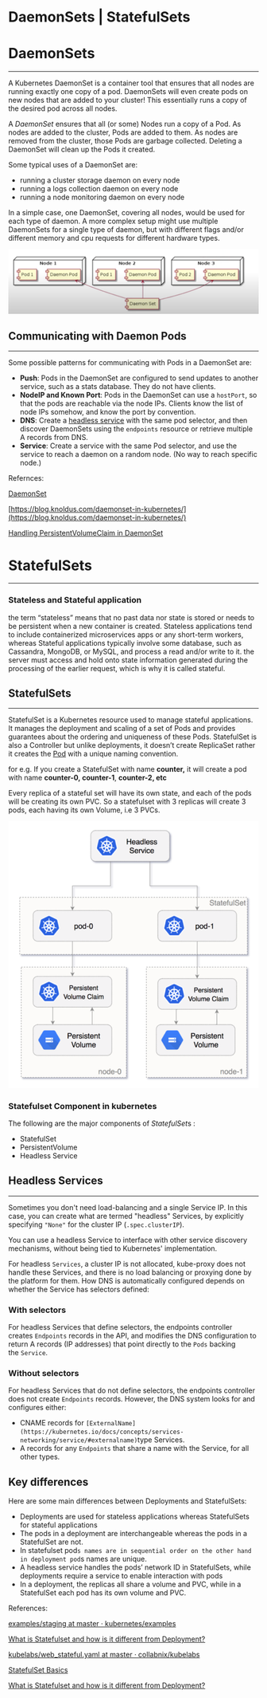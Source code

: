 # DaemonSets | StatefulSets

# DaemonSets

---

A Kubernetes DaemonSet is a container tool that ensures that all nodes are running exactly one copy of a pod. DaemonSets will even create pods on new nodes that are added to your cluster! This essentially runs a copy of the desired pod across all nodes.

A *DaemonSet* ensures that all (or some) Nodes run a copy of a Pod. As nodes are added to the cluster, Pods are added to them. As nodes are removed from the cluster, those Pods are garbage collected. Deleting a DaemonSet will clean up the Pods it created.

Some typical uses of a DaemonSet are:

- running a cluster storage daemon on every node
- running a logs collection daemon on every node
- running a node monitoring daemon on every node

In a simple case, one DaemonSet, covering all nodes, would be used for each type of daemon. A more complex setup might use multiple DaemonSets for a single type of daemon, but with different flags and/or different memory and cpu requests for different hardware types.

![Untitled](DaemonSets%20310a1/Untitled.png)

## **Communicating with Daemon Pods**

---

Some possible patterns for communicating with Pods in a DaemonSet are:

- **Push**: Pods in the DaemonSet are configured to send updates to another service, such as a stats database. They do not have clients.
- **NodeIP and Known Port**: Pods in the DaemonSet can use a `hostPort`, so that the pods are reachable via the node IPs. Clients know the list of node IPs somehow, and know the port by convention.
- **DNS**: Create a [headless service](https://kubernetes.io/docs/concepts/services-networking/service/#headless-services) with the same pod selector, and then discover DaemonSets using the `endpoints` resource or retrieve multiple A records from DNS.
- **Service**: Create a service with the same Pod selector, and use the service to reach a daemon on a random node. (No way to reach specific node.)

Refernces: 

[DaemonSet](https://kubernetes.io/docs/concepts/workloads/controllers/daemonset/)

[https://blog.knoldus.com/daemonset-in-kubernetes/](https://blog.knoldus.com/daemonset-in-kubernetes/)

[Handling PersistentVolumeClaim in DaemonSet](https://stackoverflow.com/questions/55165517/handling-persistentvolumeclaim-in-daemonset)

# StatefulSets

---

### **Stateless and Stateful application**

the term “stateless” means that no past data nor state is stored or needs to be persistent when a new container is created. Stateless applications tend to include containerized microservices apps or any short-term workers, whereas Stateful applications typically involve some database, such as Cassandra, MongoDB, or MySQL, and process a read and/or write to it. the server must access and hold onto state information generated during the processing of the earlier request, which is why it is called stateful.

## StatefulSets

---

StatefulSet is a Kubernetes resource used to manage stateful applications. It manages the deployment and scaling of a set of Pods and provides guarantees about the ordering and uniqueness of these Pods. StatefulSet is also a Controller but unlike deployments, it doesn’t create ReplicaSet rather it creates the [Pod](https://blog.knoldus.com/pods-lifecycle/) with a unique naming convention.

for e.g. If you create a StatefulSet with name **counter,** it will create a pod with name **counter-0, counter-1**, **counter-2, etc**

Every replica of a stateful set will have its own state, and each of the pods will be creating its own PVC. So a statefulset with 3 replicas will create 3 pods, each having its own Volume, i.e 3 PVCs.

![Untitled](DaemonSets%20310a1/Untitled%201.png)

### **Statefulset Component in kubernetes**

The following are the major components of *StatefulSet*s :

- StatefulSet
- PersistentVolume
- Headless Service

## **Headless Services**

---

Sometimes you don't need load-balancing and a single Service IP. In this case, you can create what are termed "headless" Services, by explicitly specifying `"None"` for the cluster IP (`.spec.clusterIP`).

You can use a headless Service to interface with other service discovery mechanisms, without being tied to Kubernetes' implementation.

For headless `Services`, a cluster IP is not allocated, kube-proxy does not handle these Services, and there is no load balancing or proxying done by the platform for them. How DNS is automatically configured depends on whether the Service has selectors defined:

### **With selectors**

For headless Services that define selectors, the endpoints controller creates `Endpoints` records in the API, and modifies the DNS configuration to return A records (IP addresses) that point directly to the `Pods` backing the `Service`.

### **Without selectors**

For headless Services that do not define selectors, the endpoints controller does not create `Endpoints` records. However, the DNS system looks for and configures either:

- CNAME records for `[ExternalName](https://kubernetes.io/docs/concepts/services-networking/service/#externalname)`type Services.
- A records for any `Endpoints` that share a name with the Service, for all other types.

## **Key differences**

Here are some main differences between Deployments and StatefulSets:

- Deployments are used for stateless applications whereas StatefulSets for stateful applications
- The pods in a deployment are interchangeable whereas the pods in a StatefulSet are not.
- In statefulset pod`s names are in sequential order on the other hand in deployment pod`s names are unique.
- A headless service handles the pods’ network ID in StatefulSets, while deployments require a service to enable interaction with pods
- In a deployment, the replicas all share a volume and PVC, while in a StatefulSet each pod has its own volume and PVC.

References:

[examples/staging at master · kubernetes/examples](https://github.com/kubernetes/examples/tree/master/staging)

[What is Statefulset and how is it different from Deployment?](https://collabnix.github.io/kubelabs/StatefulSets101/)

[kubelabs/web_stateful.yaml at master · collabnix/kubelabs](https://github.com/collabnix/kubelabs/blob/master/StatefulSets101/web_stateful.yaml)

[StatefulSet Basics](https://kubernetes.io/docs/tutorials/stateful-application/basic-stateful-set/)

[What is Statefulset and how is it different from Deployment?](https://collabnix.github.io/kubelabs/StatefulSets101/)